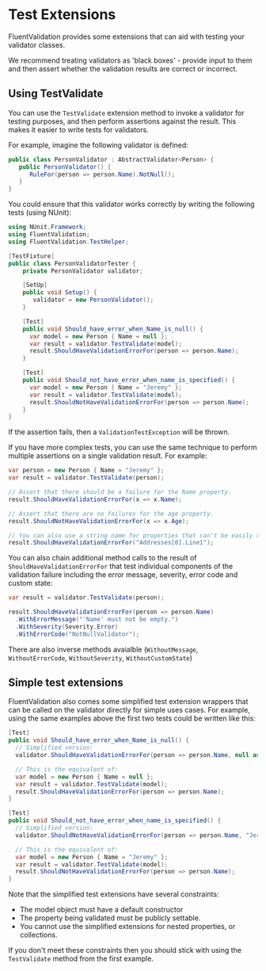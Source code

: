 # Test Extensions

FluentValidation provides some extensions that can aid with testing your validator classes.

We recommend treating validators as 'black boxes' - provide input to them and then assert whether the validation results are correct or incorrect.

## Using TestValidate

You can use the `TestValidate` extension method to invoke a validator for testing purposes, and then perform assertions against the result. This makes it easier to write tests for validators.

For example, imagine the following validator is defined:

```csharp
public class PersonValidator : AbstractValidator<Person> {
   public PersonValidator() {
      RuleFor(person => person.Name).NotNull();
   }
}
```

You could ensure that this validator works correctly by writing the following tests (using NUnit):

```csharp
using NUnit.Framework;
using FluentValidation;
using FluentValidation.TestHelper;

[TestFixture]
public class PersonValidatorTester {
    private PersonValidator validator;

    [SetUp]
    public void Setup() {
       validator = new PersonValidator();
    }

    [Test]
    public void Should_have_error_when_Name_is_null() {
      var model = new Person { Name = null };
      var result = validator.TestValidate(model);
      result.ShouldHaveValidationErrorFor(person => person.Name);
    }

    [Test]
    public void Should_not_have_error_when_name_is_specified() {
      var model = new Person { Name = "Jeremy" };
      var result = validator.TestValidate(model);
      result.ShouldNotHaveValidationErrorFor(person => person.Name);
    }
}
```

If the assertion fails, then a `ValidationTestException` will be thrown.

If you have more complex tests, you can use the same technique to perform multiple assertions on a single validation result. For example:

```csharp
var person = new Person { Name = "Jeremy" };
var result = validator.TestValidate(person);

// Assert that there should be a failure for the Name property.
result.ShouldHaveValidationErrorFor(x => x.Name);

// Assert that there are no failures for the age property.
result.ShouldNotHaveValidationErrorFor(x => x.Age);

// You can also use a string name for properties that can't be easily represented with a lambda, eg:
result.ShouldHaveValidationErrorFor("Addresses[0].Line1");
```

You can also chain additional method calls to the result of `ShouldHaveValidationErrorFor` that test individual components of the validation failure including the error message, severity, error code and custom state:

```csharp
var result = validator.TestValidate(person);

result.ShouldHaveValidationErrorFor(person => person.Name)
  .WithErrorMessage("'Name' must not be empty.")
  .WithSeverity(Severity.Error)
  .WithErrorCode("NotNullValidator");
```

There are also inverse methods avaialble (`WithoutMessage`, `WithoutErrorCode`, `WithoutSeverity`, `WithoutCustomState`)


## Simple test extensions

FluentValidation also comes some simplified test extension wrappers that can be called on the validator directly for simple uses cases. For example, using the same examples above the first two tests could be written like this:

```csharp
[Test]
public void Should_have_error_when_Name_is_null() {
  // Simplified version:
  validator.ShouldHaveValidationErrorFor(person => person.Name, null as string);

  // This is the equivalent of:
  var model = new Person { Name = null };
  var result = validator.TestValidate(model);
  result.ShouldHaveValidationErrorFor(person => person.Name);
}

[Test]
public void Should_not_have_error_when_name_is_specified() {
  // Simplified version:
  validator.ShouldNotHaveValidationErrorFor(person => person.Name, "Jeremy");

  // This is the equivalent of:
  var model = new Person { Name = "Jeremy" };
  var result = validator.TestValidate(model);
  result.ShouldNotHaveValidationErrorFor(person => person.Name);
}
```

Note that the simplified test extensions have several constraints:
- The model object must have a default constructor
- The property being validated must be publicly settable.
- You cannot use the simplified extensions for nested properties, or collections.

If you don't meet these constraints then you should stick with using the `TestValidate` method from the first example.
